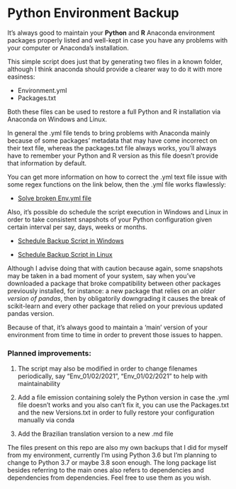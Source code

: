 # Python Environment Backup

It’s always good to maintain your **Python** and **R** Anaconda environment packages properly listed and well-kept in case you have any problems with your computer or Anaconda’s installation.

This simple script does just that by generating two files in a known folder, although I think anaconda should provide a clearer way to do it with more easiness:

* Environment.yml
* Packages.txt 

Both these files can be used to restore a full Python and R installation via Anaconda on Windows and Linux.

In general the .yml file tends to bring problems with Anaconda mainly because of some packages’ metadata that may have come incorrect on their text file, whereas the packages.txt file always works, you’ll always have to remember your Python and R version as this file doesn’t provide that information by default.

You can get more information on how to correct the .yml text file issue with some regex functions on the link below, then the .yml file works flawlessly:

- [Solve broken Env.yml file](https://github.com/conda/conda/issues/9624#issuecomment-801623523)

Also, it’s possible do schedule the script execution in Windows and Linux in order to take consistent snapshots of your Python configuration given certain interval per say, days, weeks or months.

- [Schedule Backup Script in Windows](https://towardsdatascience.com/automate-your-python-scripts-with-task-scheduler-661d0a40b279)

- [Schedule Backup Script in Linux](https://betterprogramming.pub/scheduling-python-scripts-on-linux-fa0d28a8f915)

Although I advise doing that with caution because again, some snapshots may be taken in a bad moment of your system, say when you’ve downloaded a package that broke compatibility between other packages previously installed, for instance: a new package that relies on an *older version of pandas*, then by obligatorily downgrading it causes the break of scikit-learn and every other package that relied on your previous updated pandas version.

Because of that, it’s always good to maintain a ‘main’ version of your environment from time to time in order to prevent those issues to happen.

### **Planned improvements:**

1. The script may also be modified in order to change filenames periodically, say “Env_01/02/2021”, “Env_01/02/2021” to help with maintainability

1. Add a file emission containing solely the Python version in case the .yml file doesn’t works and you also can’t fix it, you can use the Packages.txt and the new Versions.txt in order to fully restore your configuration manually via conda

1. Add the Brazilian translation version to a new .md file

The files present on this repo are also my own backups that I did for myself from my environment, currently I’m using Python 3.6 but I’m planning to change to Python 3.7 or maybe 3.8 soon enough. The long package list besides referring to the main ones also refers to dependencies and dependencies from dependencies. Feel free to use them as you wish.
